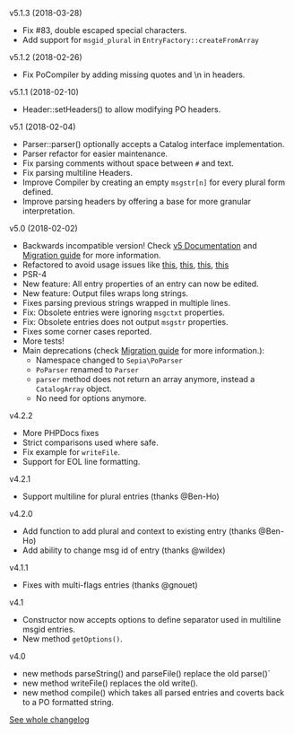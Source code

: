 v5.1.3 (2018-03-28)
* Fix #83, double escaped special characters.
* Add support for `msgid_plural` in `EntryFactory::createFromArray`

v5.1.2 (2018-02-26)
* Fix PoCompiler by adding missing quotes and \n in headers. 

v5.1.1 (2018-02-10)
* Header::setHeaders() to allow modifying PO headers.

v5.1 (2018-02-04)
* Parser::parser() optionally accepts a Catalog interface implementation. 
* Parser refactor for easier maintenance.
* Fix parsing comments without space between `#` and text.
* Fix parsing multiline Headers. 
* Improve Compiler by creating an empty `msgstr[n]` for every plural form defined.
* Improve parsing headers by offering a base for more granular interpretation.

v5.0 (2018-02-02)
* Backwards incompatible version! Check [v5 Documentation]() and [Migration guide]() for more information.
* Refactored to avoid usage issues like [this](https://github.com/raulferras/PHP-po-parser/issues/67), [this](https://github.com/raulferras/PHP-po-parser/issues/62), [this](https://github.com/raulferras/PHP-po-parser/issues/52), [this](https://github.com/raulferras/PHP-po-parser/issues/50)
* PSR-4
* New feature: All entry properties of an entry can now be edited.
* New feature: Output files wraps long strings.
* Fixes parsing previous strings wrapped in multiple lines.
* Fix: Obsolete entries were ignoring `msgctxt` properties.
* Fix: Obsolete entries does not output `msgstr` properties.
* Fixes some corner cases reported.
* More tests!
* Main deprecations (check [Migration guide]() for more information.):
  - Namespace changed to `Sepia\PoParser`
  - `PoParser` renamed to `Parser`
  - `parser` method does not return an array anymore, instead a `CatalogArray` object.
  - No need for options anymore.

v4.2.2
* More PHPDocs fixes
* Strict comparisons used where safe.
* Fix example for `writeFile`.
* Support for EOL line formatting.

v4.2.1
* Support multiline for plural entries (thanks @Ben-Ho)

v4.2.0
* Add function to add plural and context to existing entry (thanks @Ben-Ho)
* Add ability to change msg id of entry (thanks @wildex)


v4.1.1
* Fixes with multi-flags entries (thanks @gnouet)

v4.1
* Constructor now accepts options to define separator used in multiline msgid entries.
* New method `getOptions()`.

v4.0

* new methods parseString() and parseFile() replace the old parse()`
* new method writeFile() replaces the old write().
* new method compile() which takes all parsed entries and coverts back to a PO formatted string.

[See whole changelog](https://github.com/raulferras/PHP-po-parser/wiki/Changelog)